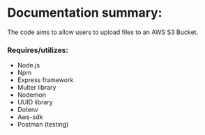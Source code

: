 # Documentation summary:

The code aims to allow users to upload files to an AWS S3 Bucket.

### Requires/utilizes:
 - Node.js
 - Npm
 - Express framework
 - Multer library
 - Nodemon
 - UUID library
 - Dotenv
 - Aws-sdk
 - Postman (testing)
